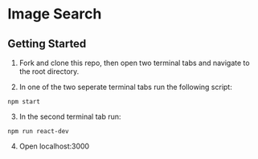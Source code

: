 
# Image Search

## Getting Started

1. Fork and clone this repo, then open two terminal tabs and navigate to the root directory.

2. In one of the two seperate terminal tabs run the following script:
  ```
  npm start
  ```

3. In the second terminal tab run:
  ```
  npm run react-dev
  ```

4. Open localhost:3000
